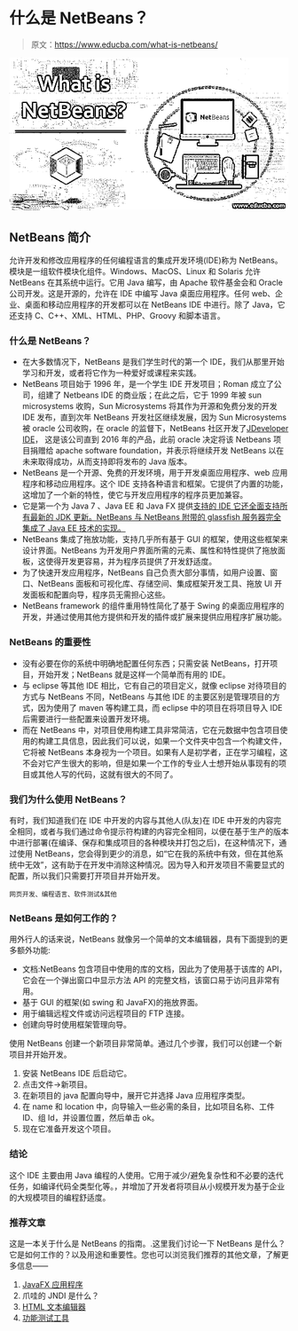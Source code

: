 # 什么是 NetBeans？

> 原文：<https://www.educba.com/what-is-netbeans/>

![What is NetBeans](img/8b4e92518d0d7461959c6f99021d3a0b.png)



## NetBeans 简介

允许开发和修改应用程序的任何编程语言的集成开发环境(IDE)称为 NetBeans。模块是一组软件模块化组件。Windows、MacOS、Linux 和 Solaris 允许 NetBeans 在其系统中运行。它用 Java 编写，由 Apache 软件基金会和 Oracle 公司开发。这是开源的，允许在 IDE 中编写 Java 桌面应用程序。任何 web、企业、桌面和移动应用程序的开发都可以在 NetBeans IDE 中进行。除了 Java，它还支持 C、C++、XML、HTML、PHP、Groovy 和脚本语言。

### 什么是 NetBeans？

*   在大多数情况下，NetBeans 是我们学生时代的第一个 IDE，我们从那里开始学习和开发，或者将它作为一种爱好或课程来实践。
*   NetBeans 项目始于 1996 年，是一个学生 IDE 开发项目；Roman 成立了公司，组建了 Netbeans IDE 的商业版；在此之后，它于 1999 年被 sun microsystems 收购，Sun Microsystems 将其作为开源和免费分发的开发 IDE 发布，直到次年 NetBeans 开发社区继续发展，因为 Sun Microsystems 被 oracle 公司收购，在 oracle 的监督下，NetBeans 社区开发了[JDeveloper IDE](https://www.educba.com/what-is-ide/)， 这是该公司直到 2016 年的产品，此前 oracle 决定将该 Netbeans 项目捐赠给 apache software foundation，并表示将继续开发 NetBeans 以在未来取得成功，从而支持即将发布的 Java 版本。
*   NetBeans 是一个开源、免费的开发环境，用于开发桌面应用程序、web 应用程序和移动应用程序。这个 IDE 支持各种语言和框架。它提供了内置的功能，这增加了一个新的特性，使它与开发应用程序的程序员更加兼容。
*   它是第一个为 Java 7 、Java EE 和 Java FX 提供[支持的 IDE 它还全面支持所有最新的 JDK 更新。NetBeans 与 NetBeans 附带的 glassfish 服务器完全集成了 Java EE 技术的实现。](https://www.educba.com/java-7-features/)
*   NetBeans 集成了拖放功能，支持几乎所有基于 GUI 的框架，使用这些框架来设计界面。NetBeans 为开发用户界面所需的元素、属性和特性提供了拖放面板，这使得开发更容易，并为程序员提供了开发舒适度。
*   为了快速开发应用程序，NetBeans 自己负责大部分事情，如用户设置、窗口、NetBeans 面板和可视化库、存储空间、集成框架开发工具、拖放 UI 开发面板和配置向导，程序员无需担心这些。
*   NetBeans framework 的组件重用特性简化了基于 Swing 的桌面应用程序的开发，并通过使用其他方提供和开发的插件或扩展来提供应用程序扩展功能。

### NetBeans 的重要性

*   没有必要在你的系统中明确地配置任何东西；只需安装 NetBeans，打开项目，开始开发；NetBeans 就是这样一个简单而有用的 IDE。
*   与 eclipse 等其他 IDE 相比，它有自己的项目定义，就像 eclipse 对待项目的方式与 NetBeans 不同，NetBeans 与其他 IDE 的主要区别是管理项目的方式，因为使用了 maven 等构建工具，而 eclipse 中的项目在将项目导入 IDE 后需要进行一些配置来设置开发环境。
*   而在 NetBeans 中，对项目使用构建工具非常简洁，它在元数据中包含项目使用的构建工具信息，因此我们可以说，如果一个文件夹中包含一个构建文件，它将被 NetBeans 本身视为一个项目。如果有人是初学者，正在学习编程，这不会对它产生很大的影响，但是如果一个工作的专业人士想开始从事现有的项目或其他人写的代码，这就有很大的不同了。

### 我们为什么使用 NetBeans？

有时，我们知道我们在 IDE 中开发的内容与其他人(队友)在 IDE 中开发的内容完全相同，或者与我们通过命令提示符构建的内容完全相同，以便在基于生产的版本中进行部署(在编译、保存和集成项目的各种模块并打包之后)，在这种情况下，通过使用 NetBeans，您会得到更少的消息，如“它在我的系统中有效，但在其他系统中无效”，这有助于在开发中消除这种情况。因为导入和开发项目不需要显式的配置，所以我们只需要打开项目并开始开发。

<small>网页开发、编程语言、软件测试&其他</small>

### NetBeans 是如何工作的？

用外行人的话来说，NetBeans 就像另一个简单的文本编辑器，具有下面提到的更多额外功能:

*   文档:NetBeans 包含项目中使用的库的文档，因此为了使用基于该库的 API，它会在一个弹出窗口中显示方法 API 的完整文档，该窗口易于访问且非常有用。
*   基于 GUI 的框架(如 swing 和 JavaFX)的拖放界面。
*   用于编辑远程文件或访问远程项目的 FTP 连接。
*   创建向导时使用框架管理向导。

使用 NetBeans 创建一个新项目非常简单。通过几个步骤，我们可以创建一个新项目并开始开发。

1.  安装 NetBeans IDE 后启动它。
2.  点击文件->新项目。
3.  在新项目的 java 配置向导中，展开它并选择 Java 应用程序类型。
4.  在 name 和 location 中，向导输入一些必需的条目，比如项目名称、工件 ID、组 Id，并设置位置，然后单击 ok。
5.  现在它准备开发这个项目。

### 结论

这个 IDE 主要由用 Java 编程的人使用。它用于减少/避免复杂性和不必要的迭代任务，如编译代码全类型化等。，并增加了开发者将项目从小规模开发为基于企业的大规模项目的编程舒适度。

### 推荐文章

这是一本关于什么是 NetBeans 的指南。.这里我们讨论一下 NetBeans 是什么？它是如何工作的？以及用途和重要性。您也可以浏览我们推荐的其他文章，了解更多信息——

1.  [JavaFX 应用程序](https://www.educba.com/javafx-applications/)
2.  爪哇的 JNDI 是什么？
3.  [HTML 文本编辑器](https://www.educba.com/html-text-editors/)
4.  [功能测试工具](https://www.educba.com/functional-testing-tools/)





